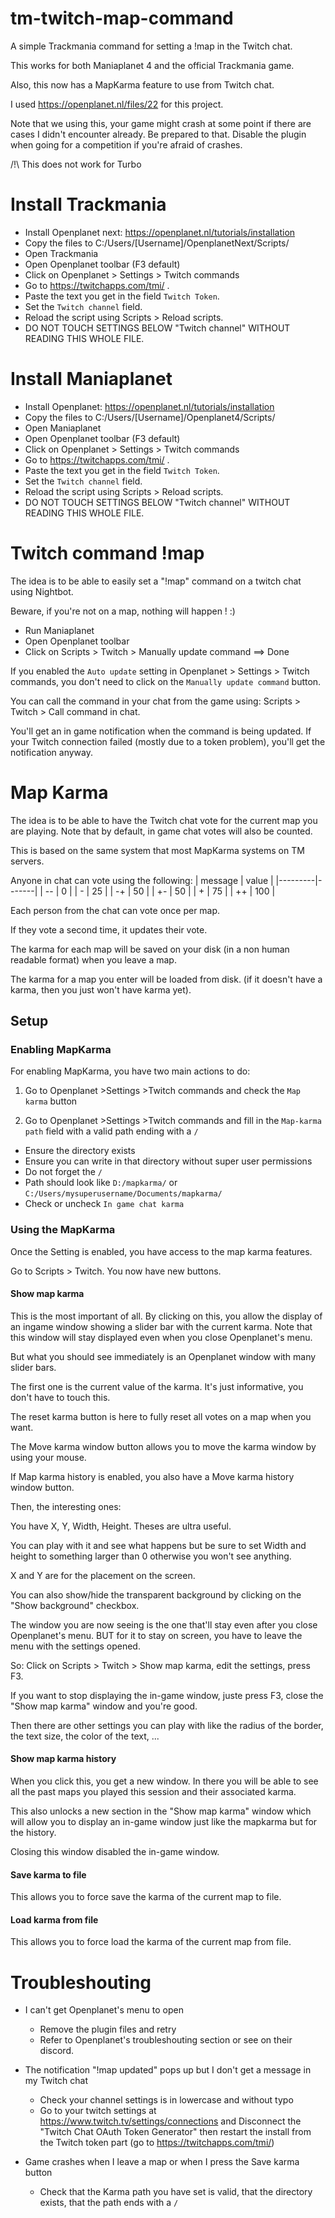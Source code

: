 # tm-twitch-map-command
A simple Trackmania command for setting a !map in the Twitch chat.

This works for both Maniaplanet 4 and the official Trackmania game.

Also, this now has a MapKarma feature to use from Twitch chat.

I used https://openplanet.nl/files/22 for this project.

Note that we using this, your game might crash at some point if there are cases I didn't encounter already. Be prepared to that. Disable the plugin when going for a competition if you're afraid of crashes.

/!\ This does not work for Turbo

# Install Trackmania

- Install Openplanet next: https://openplanet.nl/tutorials/installation
- Copy the files to C:/Users/[Username]/OpenplanetNext/Scripts/
- Open Trackmania
- Open Openplanet toolbar (F3 default)
- Click on Openplanet > Settings > Twitch commands
- Go to https://twitchapps.com/tmi/ .
- Paste the text you get in the field `Twitch Token`.
- Set the `Twitch channel` field.
- Reload the script using Scripts > Reload scripts.
- DO NOT TOUCH SETTINGS BELOW "Twitch channel" WITHOUT READING THIS WHOLE FILE.

# Install Maniaplanet

- Install Openplanet: https://openplanet.nl/tutorials/installation
- Copy the files to C:/Users/[Username]/Openplanet4/Scripts/
- Open Maniaplanet
- Open Openplanet toolbar (F3 default)
- Click on Openplanet > Settings > Twitch commands
- Go to https://twitchapps.com/tmi/ .
- Paste the text you get in the field `Twitch Token`.
- Set the `Twitch channel` field.
- Reload the script using Scripts > Reload scripts.
- DO NOT TOUCH SETTINGS BELOW "Twitch channel" WITHOUT READING THIS WHOLE FILE.

# Twitch command !map

The idea is to be able to easily set a "!map" command on a twitch chat using Nightbot.

Beware, if you're not on a map, nothing will happen ! :)

- Run Maniaplanet
- Open Openplanet toolbar
- Click on Scripts > Twitch > Manually update command
==> Done

If you enabled the `Auto update` setting in Openplanet > Settings > Twitch commands, you don't need to click on the `Manually update command` button.

You can call the command in your chat from the game using: Scripts > Twitch > Call command in chat.

You'll get an in game notification when the command is being updated. If your Twitch connection failed (mostly due to a token problem), you'll get the notification anyway.

# Map Karma

The idea is to be able to have the Twitch chat vote for the current map you are playing.
Note that by default, in game chat votes will also be counted.

This is based on the same system that most MapKarma systems on TM servers.

Anyone in chat can vote using the following:
| message | value |
|---------|-------|
| --      | 0     |
| -       | 25    |
| -+      | 50    |
| +-      | 50    |
| +       | 75    |
| ++      | 100   |

Each person from the chat can vote once per map.

If they vote a second time, it updates their vote.

The karma for each map will be saved on your disk (in a non human readable format) when you leave a map.

The karma for a map you enter will be loaded from disk. (if it doesn't have a karma, then you just won't have karma yet).

## Setup

### Enabling MapKarma

For enabling MapKarma, you have two main actions to do:

1. Go to Openplanet >Settings >Twitch commands and check the `Map karma` button

2. Go to Openplanet >Settings >Twitch commands and fill in the `Map-karma path` field with a valid path ending with a `/`
- Ensure the directory exists
- Ensure you can write in that directory without super user permissions
- Do not forget the `/`
- Path should look like `D:/mapkarma/` or `C:/Users/mysuperusername/Documents/mapkarma/`
- Check or uncheck `In game chat karma`

### Using the MapKarma

Once the Setting is enabled, you have access to the map karma features.

Go to Scripts > Twitch. You now have new buttons.

#### Show map karma

This is the most important of all. By clicking on this, you allow the display of an ingame window showing a slider bar with the current karma. Note that this window will stay displayed even when you close Openplanet's menu.

But what you should see immediately is an Openplanet window with many slider bars.

The first one is the current value of the karma. It's just informative, you don't have to touch this.

The reset karma button is here to fully reset all votes on a map when you want.

The Move karma window button allows you to move the karma window by using your mouse.

If Map karma history is enabled, you also have a Move karma history window button.

Then, the interesting ones:

You have X, Y, Width, Height. Theses are ultra useful.

You can play with it and see what happens but be sure to set Width and height to something larger than 0 otherwise you won't see anything.

X and Y are for the placement on the screen.

You can also show/hide the transparent background by clicking on the "Show background" checkbox.

The window you are now seeing is the one that'll stay even after you close Openplanet's menu. BUT for it to stay on screen, you have to leave the menu with the settings opened.

So: Click on Scripts > Twitch > Show map karma, edit the settings, press F3.

If you want to stop displaying the in-game window, juste press F3, close the "Show map karma" window and you're good.

Then there are other settings you can play with like the radius of the border, the text size, the color of the text, ...

#### Show map karma history

When you click this, you get a new window. In there you will be able to see all the past maps you played this session and their associated karma.

This also unlocks a new section in the "Show map karma" window which will allow you to display an in-game window just like the mapkarma but for the history.

Closing this window disabled the in-game window.

#### Save karma to file

This allows you to force save the karma of the current map to file.

#### Load karma from file

This allows you to force load the karma of the current map from file.

# Troubleshouting

- I can't get Openplanet's menu to open
  - Remove the plugin files and retry
  - Refer to Openplanet's troubleshouting section or see on their discord.

- The notification "!map updated" pops up but I don't get a message in my Twitch chat
  - Check your channel settings is in lowercase and without typo
  - Go to your twitch settings at https://www.twitch.tv/settings/connections and Disconnect the "Twitch Chat OAuth Token Generator" then restart the install from the Twitch token part (go to https://twitchapps.com/tmi/)

- Game crashes when I leave a map or when I press the Save karma button
  - Check that the Karma path you have set is valid, that the directory exists, that the path ends with a `/`
